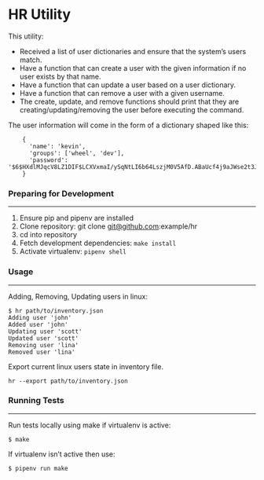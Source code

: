 # HR Utility

This utility:
- Received a list of user dictionaries and ensure that the system’s users match.
- Have a function that can create a user with the given information if no user exists by that name.
- Have a function that can update a user based on a user dictionary.
- Have a function that can remove a user with a given username.
- The create, update, and remove functions should print that they are creating/updating/removing the user before executing the command.

The user information will come in the form of a dictionary shaped like this:
```
    {
      'name': 'kevin',
      'groups': ['wheel', 'dev'],
      'password': '$6$HXdlMJqcV8LZ1DIF$LCXVxmaI/ySqNtLI6b64LszjM0V5AfD.ABaUcf4j9aJWse2t3Jr2AoB1zZxUfCr8SOG0XiMODVj2ajcQbZ4H4/'
    }
```

### Preparing for Development
-----------------------------
1. Ensure pip and pipenv are installed
2. Clone repository: git clone git@github.com:example/hr
3. cd into repository
4. Fetch development dependencies: `make install`
5. Activate virtualenv: `pipenv shell`

### Usage
---------
Adding, Removing, Updating users in linux:
```
$ hr path/to/inventory.json
Adding user 'john'
Added user 'john'
Updating user 'scott'
Updated user 'scott'
Removing user 'lina'
Removed user 'lina'
```

Export current linux users state in inventory file.
```
hr --export path/to/inventory.json
```

### Running Tests
-----------------
Run tests locally using make if virtualenv is active:

```
$ make
```

If virtualenv isn’t active then use:

```
$ pipenv run make
```

